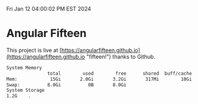 Fri Jan 12 04:00:02 PM EST 2024

# Angular Fifteen


This project is live at [https://angularfifteen.github.io](https://angularfifteen.github.io "fifteen!") thanks to Github.

```bash
System Memory
               total        used        free      shared  buff/cache   available
Mem:            15Gi       2.0Gi       3.2Gi       317Mi        10Gi        13Gi
Swap:          8.0Gi          0B       8.0Gi
System Storage
1.2G	.
```
